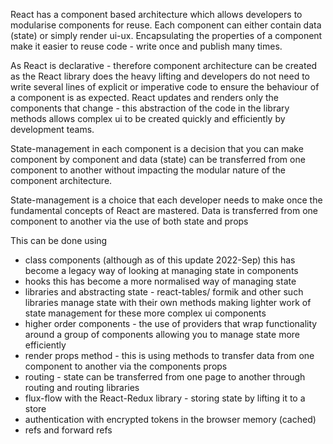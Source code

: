 React has a component based architecture which allows developers to modularise components for reuse. Each component can either contain data (state) or simply render ui-ux. Encapsulating the properties of a component make it easier to reuse code - write once and publish many times.

As React is declarative - therefore component architecture can be created as the React library does the heavy lifting and developers do not need to write several lines of explicit or imperative code to ensure the behaviour of a component is as expected. React updates and renders only the components that change - this abstraction of the code in the library methods allows complex ui to be created quickly and efficiently by development teams.

State-management in each component is a decision that you can make component by component and data (state) can be transferred from one component to another without impacting the modular nature of the component architecture.

State-management is a choice that each developer needs to make once the fundamental concepts of React are mastered. Data is transferred from one component to another via the use of both state and props

This can be done using 

- class components (although as of this update 2022-Sep) this has become a legacy way of looking at managing state in components
- hooks this has become a more normalised way of managing state
- libraries and abstracting state - react-tables/ formik and other such libraries manage state with their own methods making lighter work of state management for these  more complex ui components
- higher order components - the use of providers that wrap functionality around a group of components allowing you to manage state more efficiently
- render props method - this is using methods to transfer data from one component to another via the components props
- routing - state can be transferred from one page to another through routing and routing libraries
- flux-flow with the React-Redux library - storing state by lifting it to a store
- authentication with encrypted tokens in the browser memory (cached)
- refs and forward refs